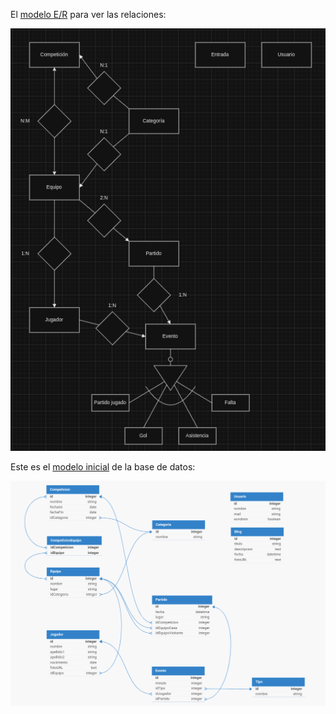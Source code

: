 El [modelo E/R](./bd/DiagramaERcochinillos.drawio) para ver las relaciones:

![Modelo E/R](./img/DiagramaERcochinillos.png "Modelo E/R")

Este es el [modelo inicial](https://dbdesigner.page.link/EctTiUCBiYPVZTbQA) de la base de datos:

![Modelo inicial](./img/cochinillosvoladores-modeloBD.png "Modelo inicial")
